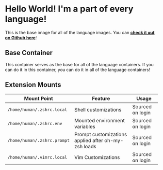 # Hello World! I'm a part of every language!

This is the base image for all of the language images. You can **[check it out on Github here](https://github.com/frison/100hellos/tree/main/.base)**!


## Base Container

This container serves as the base for all of the language containers. If you can do it in this container, you can do it in all of the language containers!

## Extension Mounts

|Mount Point|Feature|Usage|
|-|-|-|
|`/home/human/.zshrc.local`| Shell customizations | Sourced on login |
|`/home/human/.zshrc.env`| Mounted environment variables | Sourced on login |
|`/home/human/.zshrc.prompt`| Prompt customizations applied after oh-my-zsh loads | Sourced on login |
|`/home/human/.vimrc.local`| Vim Customizations | Sourced on login |
